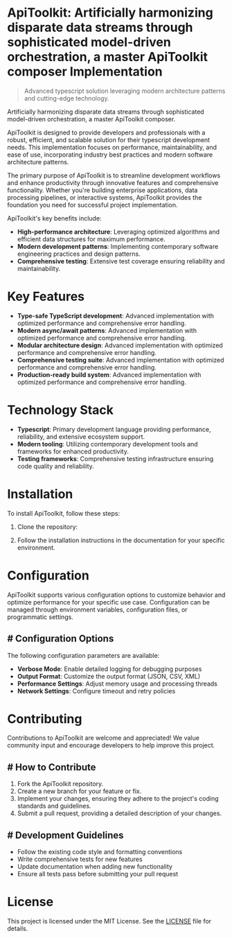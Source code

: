 <!-- fallback_ApiToolkit_20251019233551_35577 -->

# ApiToolkit: Artificially harmonizing disparate data streams through sophisticated model-driven orchestration, a master ApiToolkit composer Implementation
> Advanced typescript solution leveraging modern architecture patterns and cutting-edge technology.

Artificially harmonizing disparate data streams through sophisticated model-driven orchestration, a master ApiToolkit composer.

ApiToolkit is designed to provide developers and professionals with a robust, efficient, and scalable solution for their typescript development needs. This implementation focuses on performance, maintainability, and ease of use, incorporating industry best practices and modern software architecture patterns.

The primary purpose of ApiToolkit is to streamline development workflows and enhance productivity through innovative features and comprehensive functionality. Whether you're building enterprise applications, data processing pipelines, or interactive systems, ApiToolkit provides the foundation you need for successful project implementation.

ApiToolkit's key benefits include:

* **High-performance architecture**: Leveraging optimized algorithms and efficient data structures for maximum performance.
* **Modern development patterns**: Implementing contemporary software engineering practices and design patterns.
* **Comprehensive testing**: Extensive test coverage ensuring reliability and maintainability.

# Key Features

* **Type-safe TypeScript development**: Advanced implementation with optimized performance and comprehensive error handling.
* **Modern async/await patterns**: Advanced implementation with optimized performance and comprehensive error handling.
* **Modular architecture design**: Advanced implementation with optimized performance and comprehensive error handling.
* **Comprehensive testing suite**: Advanced implementation with optimized performance and comprehensive error handling.
* **Production-ready build system**: Advanced implementation with optimized performance and comprehensive error handling.

# Technology Stack

* **Typescript**: Primary development language providing performance, reliability, and extensive ecosystem support.
* **Modern tooling**: Utilizing contemporary development tools and frameworks for enhanced productivity.
* **Testing frameworks**: Comprehensive testing infrastructure ensuring code quality and reliability.

# Installation

To install ApiToolkit, follow these steps:

1. Clone the repository:


2. Follow the installation instructions in the documentation for your specific environment.

# Configuration

ApiToolkit supports various configuration options to customize behavior and optimize performance for your specific use case. Configuration can be managed through environment variables, configuration files, or programmatic settings.

## # Configuration Options

The following configuration parameters are available:

* **Verbose Mode**: Enable detailed logging for debugging purposes
* **Output Format**: Customize the output format (JSON, CSV, XML)
* **Performance Settings**: Adjust memory usage and processing threads
* **Network Settings**: Configure timeout and retry policies

# Contributing

Contributions to ApiToolkit are welcome and appreciated! We value community input and encourage developers to help improve this project.

## # How to Contribute

1. Fork the ApiToolkit repository.
2. Create a new branch for your feature or fix.
3. Implement your changes, ensuring they adhere to the project's coding standards and guidelines.
4. Submit a pull request, providing a detailed description of your changes.

## # Development Guidelines

* Follow the existing code style and formatting conventions
* Write comprehensive tests for new features
* Update documentation when adding new functionality
* Ensure all tests pass before submitting your pull request

# License

This project is licensed under the MIT License. See the [LICENSE](https://github.com/xxxPOUPOUxxx/ApiToolkit/blob/main/LICENSE) file for details.
